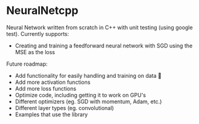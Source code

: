 # NeuralNetcpp
Neural Network written from scratch in C++ with unit testing (using google test). 
Currently supports:
  - Creating and training a feedforward neural network with SGD using the MSE as the loss

Future roadmap:
  - Add functionality for easily handling and training on data 🔘
  - Add more activation functions
  - Add more loss functions
  - Optimize code, including getting it to work on GPU's
  - Different optimizers (eg. SGD with momentum, Adam, etc.)
  - Different layer types (eg. convolutional)
  - Examples that use the library 
